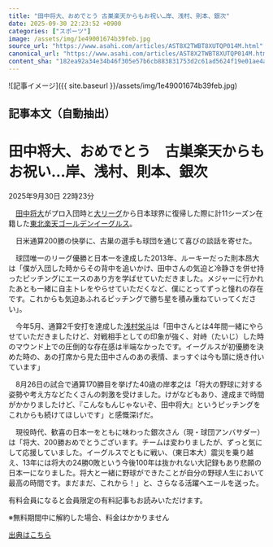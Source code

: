 ```yaml
---
title: "田中将大、おめでとう 古巣楽天からもお祝い…岸、浅村、則本、銀次"
date: 2025-09-30 22:23:52 +0900
categories: ["スポーツ"]
image: /assets/img/1e49001674b39feb.jpg
source_url: "https://www.asahi.com/articles/AST8X2TWBT8XUTQP014M.html"
canonical_url: "https://www.asahi.com/articles/AST8X2TWBT8XUTQP014M.html"
content_sha: "182ea92a34e34b46f305e57b6cb883831753d2c61ad5624f19e01ae4a5490c25"
---
```


![記事イメージ]({{ site.baseurl }}/assets/img/1e49001674b39feb.jpg)

## 記事本文（自動抽出）
<div><main role="main" id="main"><p></p><div class="y_Qv3"><h1>田中将大、おめでとう　古巣楽天からもお祝い…岸、浅村、則本、銀次</h1><p class="mhPng"><span class="H8KYB"></span><span class="UDj4P"><time datetime="2025-09-30T13:23:52.000Z">2025年9月30日 22時23分</time></span></p></div><p id="gsm_above_SnsUtilityArea"></p><p x-component-name="CommentHeadline" x-component-data='{"commentCount":0,"commentators":[],"mode":"pc"}'></p><div class="nfyQp"><p>　<a href="//www.asahi.com/topics/word/%E7%94%B0%E4%B8%AD%E5%B0%86%E5%A4%A7.html" title="田中将大 のトピックスを開く" class="eWgMZ">田中将大</a>がプロ入団時と<a href="https://www.asahi.com/sports/baseball/mlb/" title="大リーグ のトピックスを開く" class="eWgMZ">大リーグ</a>から日本球界に復帰した際に計11シーズン在籍した<a href="https://www.asahi.com/sports/baseball/list/goldeneagles.html" title="東北楽天ゴールデンイーグルス のトピックスを開く" class="eWgMZ">東北楽天ゴールデンイーグルス</a>。</p><p>　日米通算200勝の快挙に、古巣の選手も球団を通じて喜びの談話を寄せた。</p><p>　球団唯一のリーグ優勝と日本一を達成した2013年、ルーキーだった則本昂大は「僕が入団した時からその背中を追いかけ、田中さんの気迫と冷静さを併せ持ったピッチングにエースのあり方を学ばせていただきました。メジャーに行かれたあとも一緒に自主トレをやらせていただくなど、僕にとってずっと憧れの存在です。これからも気迫あふれるピッチングで勝ち星を積み重ねていってください」。</p><p>　今年5月、通算2千安打を達成した<a href="//www.asahi.com/topics/word/%E6%B5%85%E6%9D%91%E6%A0%84%E6%96%97.html" title="浅村栄斗 のトピックスを開く" class="eWgMZ">浅村栄斗</a>は「田中さんとは4年間一緒にやらせていただきましたけど、対戦相手としての印象が強く、対峙（たいじ）した時のマウンド上での圧倒的な存在感は半端なかったです。イーグルスが初優勝を決めた時の、あの打席から見た田中さんのあの表情、まっすぐは今も頭に焼き付いています」</p><p>　8月26日の試合で通算170勝目を挙げた40歳の岸孝之は「将大の野球に対する姿勢や考え方などたくさんの刺激を受けました。けがなどもあり、達成まで時間がかかりましたけど、『こんなもんじゃないぞ、田中将大』というピッチングをこれからも続けてほしいです」と感慨深げだ。</p><p>　現役時代、歓喜の日本一をともに味わった銀次さん（現・球団アンバサダー）は「将大、200勝おめでとうございます。チームは変わりましたが、ずっと気にして応援していました。イーグルスでともに戦い、（東日本大）震災を乗り越え、13年には将大の24勝0敗という今後100年は抜かれない大記録もあり悲願の日本一になりました。将大と一緒に野球ができたことが自分の野球人生において最高の時間です。まだまだ、これから！」と、さらなる活躍へエールを送った。</p><p id="_gtm_LastLine"></p></div><p></p><div class="NbZMW"><div class="PxAm1"><p>有料会員になると会員限定の<span>有料記事もお読みいただけます。</span></p></div><p class="eQShK">※無料期間中に解約した場合、料金はかかりません</p></div><p x-component-name="WriterProfile" x-component-data='{"writerProfile":{"writerProfileList":[],"isWriterFollowAvailableMember":false},"isFreeArea":true}'></p><p x-component-name="ArticleCommentList" x-component-data='{"commentCount":0,"commentList":[],"shareUrlBase":"https://www.asahi.com/articles/AST8X2TWBT8XUTQP014M.html","articleId":"AST8X2TWBT8XUTQP014M","commentIdParam":"","equalCommentIdIndex":-1,"isAuthorized":true,"isFreePlan":false,"isPaidMember":false,"isPresent":false,"isHazard":false,"freeUrlBase":"//www.asahi.com","digitalUrlBase":"//digital.asahi.com"}'></p></main></div>

[出典はこちら](https://www.asahi.com/articles/AST8X2TWBT8XUTQP014M.html)
